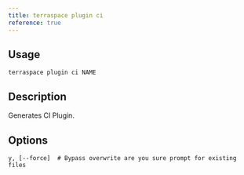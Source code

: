 ```yaml
---
title: terraspace plugin ci
reference: true
---
```


## Usage

    terraspace plugin ci NAME

## Description

Generates CI Plugin.


## Options

```
y, [--force]  # Bypass overwrite are you sure prompt for existing files
```

